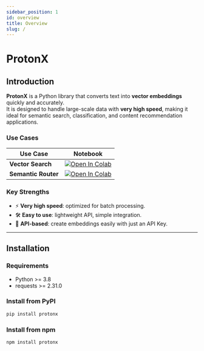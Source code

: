 ```yaml
---
sidebar_position: 1
id: overview
title: Overview
slug: /
---
```


# ProtonX 

## Introduction

**ProtonX** is a Python library that converts text into **vector embeddings** quickly and accurately.  
It is designed to handle large-scale data with **very high speed**, making it ideal for semantic search, classification, and content recommendation applications.

### Use Cases

| Use Case            | Notebook |
|----------------------|----------|
| **Vector Search**    | [![Open In Colab](https://colab.research.google.com/assets/colab-badge.svg)](https://colab.research.google.com/drive/1t7Do6pj6lxUPxxwTyD_GtuNNNV6mtXLf?usp=sharing) |
| **Semantic Router**  | [![Open In Colab](https://colab.research.google.com/assets/colab-badge.svg)](https://colab.research.google.com/drive/1cZMAWdIhH5YcvFDR72xt3g5jHWCcWukI?usp=sharing) |


### Key Strengths

- ⚡ **Very high speed**: optimized for batch processing.
- 🛠 **Easy to use**: lightweight API, simple integration.
- 🔌 **API-based**: create embeddings easily with just an API Key.

---

## Installation

### Requirements

- Python >= 3.8  
- requests >= 2.31.0 

### Install from PyPI

```bash
pip install protonx
```

### Install from npm

```bash
npm install protonx